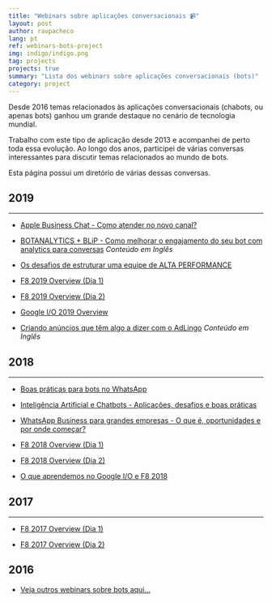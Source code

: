```yaml
---
title: "Webinars sobre aplicações conversacionais 📹"
layout: post
author: ravpacheco
lang: pt
ref: webinars-bots-project
img: indigo/indigo.png
tag: projects
projects: true
summary: "Lista dos webinars sobre aplicações conversacionais (bots)"
category: project
---
```


Desde 2016 temas relacionados às aplicações conversacionais (chabots, ou apenas bots) ganhou um grande destaque no cenário de tecnologia mundial.  

Trabalho com este tipo de aplicação desde 2013 e acompanhei de perto toda essa evolução. Ao longo dos anos, participei de várias conversas interessantes para discutir temas relacionados ao mundo de bots.

Esta página possui um diretório de várias dessas conversas.

## 2019
-----------------------------

* [Apple Business Chat - Como atender no novo canal?](https://conversa.take.net/apple-business-chat)

* [BOTANALYTICS + BLiP - Como melhorar o engajamento do seu bot com analytics para conversas](https://conversa.take.net/botanalytics-blip)
*Conteúdo em Inglês*

* [Os desafios de estruturar uma equipe de ALTA PERFORMANCE](https://conversa.take.net/webinar-equipe-de-alta-performance)

* [F8 2019 Overview (Dia 1)](https://www.facebook.com/talktotake/videos/867300336940390/)

* [F8 2019 Overview (Dia 2)](https://www.facebook.com/talktotake/videos/1227530307403011/)

* [Google I/O 2019 Overview](https://www.facebook.com/talktotake/videos/846348719056806/)

* [Criando anúncios que têm algo a dizer com o AdLingo](http://blip.ai/webinar-adlingo)
*Conteúdo em Inglês*

## 2018
-----------------------------

* [Boas práticas para bots no WhatsApp](https://conversa.take.net/webinar-boas-praticas-no-whatsapp)

* [Inteligência Artificial e Chatbots - Aplicações, desafios e boas práticas](https://conversa.take.net/webinar-inteligencia-artificial)

* [WhatsApp Business para grandes empresas - O que é, oportunidades e por onde começar?](https://conversa.take.net/webinar-inteligencia-artificial)

* [F8 2018 Overview (Dia 1)](https://www.facebook.com/talktotake/videos/1966402003401094/)

* [F8 2018 Overview (Dia 2)](https://www.facebook.com/talktotake/videos/1967706946603933/)

* [O que aprendemos no Google I/O e F8 2018](https://conversa.take.net/webinar-aprendizados-googleio-f8)

## 2017
-----------------------------

* [F8 2017 Overview (Dia 1)](https://www.facebook.com/talktotake/videos/1481917191849580/)

* [F8 2017 Overview (Dia 2)](https://www.facebook.com/talktotake/videos/1483005218407444/)

## 2016

* [Veja outros webinars sobre bots aqui...](/projeto-resumo-semanal-chatbot)

